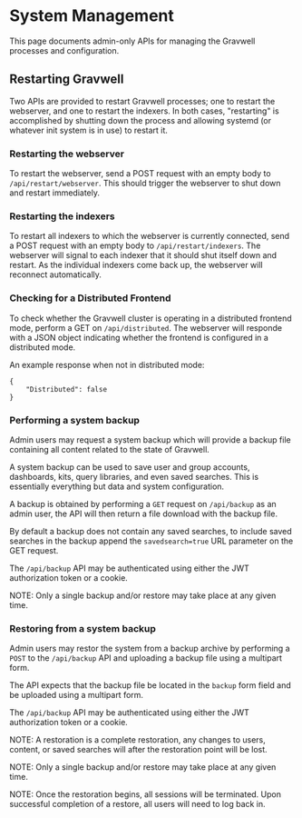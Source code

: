 # System Management

This page documents admin-only APIs for managing the Gravwell processes and configuration.

## Restarting Gravwell

Two APIs are provided to restart Gravwell processes; one to restart the webserver, and one to restart the indexers. In both cases, "restarting" is accomplished by shutting down the process and allowing systemd (or whatever init system is in use) to restart it.

### Restarting the webserver

To restart the webserver, send a POST request with an empty body to `/api/restart/webserver`. This should trigger the webserver to shut down and restart immediately.

### Restarting the indexers

To restart all indexers to which the webserver is currently connected, send a POST request with an empty body to `/api/restart/indexers`. The webserver will signal to each indexer that it should shut itself down and restart. As the individual indexers come back up, the webserver will reconnect automatically.

### Checking for a Distributed Frontend

To check whether the Gravwell cluster is operating in a distributed frontend mode, perform a GET on `/api/distributed`.  The webserver will responde with a JSON object indicating whether the frontend is configured in a distributed mode.

An example response when not in distributed mode:

```
{
	"Distributed": false
}
```


### Performing a system backup

Admin users may request a system backup which will provide a backup file containing all content related to the state of Gravwell.

A system backup can be used to save user and group accounts, dashboards, kits, query libraries, and even saved searches.  This is essentially everything but data and system configuration.

A backup is obtained by performing a `GET` request on `/api/backup` as an admin user, the API will then return a file download with the backup file.

By default a backup does not contain any saved searches, to include saved searches in the backup append the `savedsearch=true` URL parameter on the GET request.

The `/api/backup` API may be authenticated using either the JWT authorization token or a cookie.

NOTE: Only a single backup and/or restore may take place at any given time.

### Restoring from a system backup

Admin users may restor the system from a backup archive by performing a `POST` to the `/api/backup` API and uploading a backup file using a multipart form.

The API expects that the backup file be located in the `backup` form field and be uploaded using a multipart form.

The `/api/backup` API may be authenticated using either the JWT authorization token or a cookie.

NOTE: A restoration is a complete restoration, any changes to users, content, or saved searches will after the restoration point will be lost.

NOTE: Only a single backup and/or restore may take place at any given time.

NOTE: Once the restoration begins, all sessions will be terminated.  Upon successful completion of a restore, all users will need to log back in.
